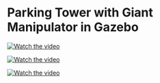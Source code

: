 # Parking Tower with Giant Manipulator in Gazebo

[![Watch the video](https://img.youtube.com/vi/dKJbpoVkZgE/0.jpg)](https://www.youtube.com/watch?v=dKJbpoVkZgE)

[![Watch the video](https://img.youtube.com/vi/X_lMmPp-itE/0.jpg)](https://www.youtube.com/watch?v=X_lMmPp-itE)

[![Watch the video](https://img.youtube.com/vi/gjVX2zpoLaI/0.jpg)](https://www.youtube.com/watch?v=gjVX2zpoLaI)
